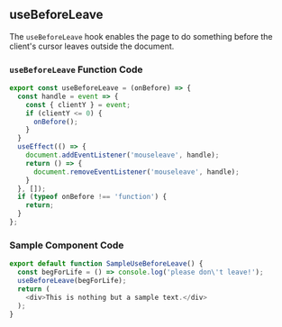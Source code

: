 ## useBeforeLeave

The `useBeforeLeave` hook enables the page to do something before the client's cursor leaves outside the document.

### `useBeforeLeave` Function Code

```javascript
export const useBeforeLeave = (onBefore) => {
  const handle = event => {
    const { clientY } = event;
    if (clientY <= 0) {
      onBefore();
    }
  }
  useEffect(() => {
    document.addEventListener('mouseleave', handle);
    return () => {
      document.removeEventListener('mouseleave', handle);
    }
  }, []);
  if (typeof onBefore !== 'function') {
    return;
  }
};
```

### Sample Component Code

```javascript
export default function SampleUseBeforeLeave() {
  const begForLife = () => console.log('please don\'t leave!');
  useBeforeLeave(begForLife);
  return (
    <div>This is nothing but a sample text.</div>
  );
}
```